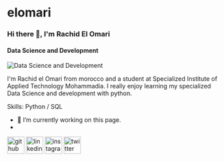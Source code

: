 # elomari
### Hi there 👋, I'm Rachid El Omari
#### Data Science and Development
![Data Science and Development](https://www.linkedin.com/in/elomarirachid/)

I'm Rachid el Omari from morocco and a student at Specialized Institute of Applied Technology Mohammadia. I really enjoy learning my specialized Data Science and development with python. 

Skills: Python / SQL 

- 🔭 I’m currently working on this page. 
- 
[<img src='https://cdn.jsdelivr.net/npm/simple-icons@3.0.1/icons/github.svg' alt='github' height='40'>](https://github.com/eloamrirachid)  [<img src='https://cdn.jsdelivr.net/npm/simple-icons@3.0.1/icons/linkedin.svg' alt='linkedin' height='40'>](https://www.linkedin.com/in/elomarirachid/)  [<img src='https://cdn.jsdelivr.net/npm/simple-icons@3.0.1/icons/instagram.svg' alt='instagram' height='40'>](https://www.instagram.com/iamrachidelomari/)  [<img src='https://cdn.jsdelivr.net/npm/simple-icons@3.0.1/icons/twitter.svg' alt='twitter' height='40'>](https://twitter.com/elomarirachid4)  





